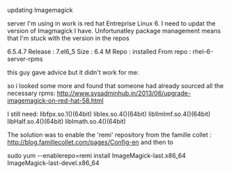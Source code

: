 updating Imagemagick

server I'm using in work is red hat Entreprise Linux 6. I need to updat the version of Imagmagick I have. Unfortunatley package management means that I'm stuck with the version in the repos

6.5.4.7
Release     : 7.el6_5
Size        : 6.4 M
Repo        : installed
From repo   : rhel-6-server-rpms


this guy gave advice but it didn't work for me:

so i looked some more and found that someone had already sourced all the necessary rpms: http://www.sysadminhub.in/2013/06/upgrade-imagemagick-on-red-hat-58.html

I still need:
libfpx.so.1()(64bit)
libIex.so.4()(64bit)
libIlmImf.so.4()(64bit)
libHalf.so.4()(64bit)
libImath.so.4()(64bit)

The solution was to enable the 'remi' repository from the famille collet : http://blog.famillecollet.com/pages/Config-en and then to 

sudo yum --enablerepo=remi install ImageMagick-last.x86_64 ImageMagick-last-devel.x86_64
